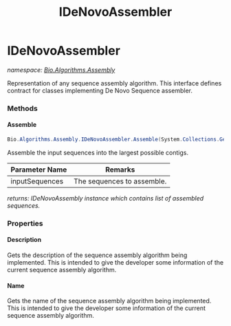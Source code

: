 ﻿---
title: IDeNovoAssembler
---

# IDeNovoAssembler
_namespace: [Bio.Algorithms.Assembly](N-Bio.Algorithms.Assembly.html)_

Representation of any sequence assembly algorithm.
 This interface defines contract for classes implementing De Novo Sequence assembler.

### Methods

#### Assemble
```csharp
Bio.Algorithms.Assembly.IDeNovoAssembler.Assemble(System.Collections.Generic.IEnumerable{Bio.ISequence})
```
Assemble the input sequences into the largest possible contigs.

|Parameter Name|Remarks|
|--------------|-------|
|inputSequences|The sequences to assemble.|

_returns: IDeNovoAssembly instance which contains list of 
            assembled sequences._



### Properties

#### Description
Gets the description of the sequence assembly algorithm being
 implemented. This is intended to give the
 developer some information of the current sequence assembly algorithm.
#### Name
Gets the name of the sequence assembly algorithm being
 implemented. This is intended to give the
 developer some information of the current sequence assembly algorithm.

